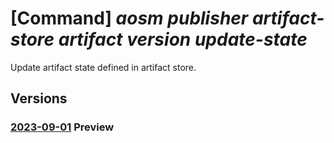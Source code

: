 # [Command] _aosm publisher artifact-store artifact version update-state_

Update artifact state defined in artifact store.

## Versions

### [2023-09-01](/Resources/mgmt-plane/L3N1YnNjcmlwdGlvbnMve30vcmVzb3VyY2Vncm91cHMve30vcHJvdmlkZXJzL21pY3Jvc29mdC5oeWJyaWRuZXR3b3JrL3B1Ymxpc2hlcnMve30vYXJ0aWZhY3RzdG9yZXMve30vYXJ0aWZhY3R2ZXJzaW9ucy97fQ==/2023-09-01.xml) **Preview**

<!-- mgmt-plane /subscriptions/{}/resourcegroups/{}/providers/microsoft.hybridnetwork/publishers/{}/artifactstores/{}/artifactversions/{} 2023-09-01 -->
